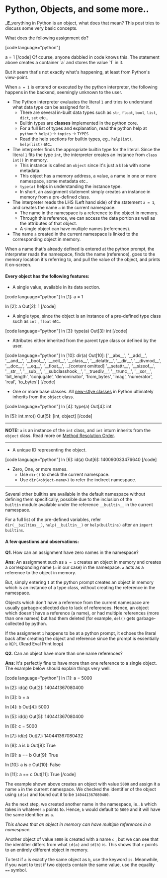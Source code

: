 # Python, Objects, and some more..


_**E**_verything in Python is an object, what does that mean? This post tries to discuss some very basic concepts.

What does the following assignment do?

\[code language="python"\]

a = 1 \[/code\] Of course, anyone dabbled in code knows this. The statement above creates a container \`a\` and stores the value \`1\` in it.

But it seem that's not exactly what's happening, at least from Python's view-point.

When `a = 1` is entered or executed by the python interpreter, the following happens in the backend, seemingly unknown to the user.

- The Python interpreter evaluates the literal `1` and tries to understand what data type can be assigned for it.
    - There are several in-built data types such as `str`, `float`, `bool`, `list`, `dict`, `set` etc..
    - Builtin types are **classes** implemented in the python core.
    - For a full list of types and explanation, read the python help at `python`\-> `help()`\-> `topics` -> `TYPES`
    - Read the help sections for builtin types, eg.. `help(int)`, `help(list)` etc..
- The interpreter finds the appropriate builtin type for the literal. Since the literal `1` fits the type `int`, the interpreter creates an instance from `class int()` in memory.
    - This instance is called an `object` since it's just a `blob` with some metadata.
    - This object has a memory address, a value, a name in one or more namespace, some metadata etc..
    - `type(a)` helps in understanding the instance type.
    - In short, an assignment statement simply creates an instance in memory from a pre-defined class.
- The interpreter reads the LHS (Left hand side) of the statement `a = 1`, and creates the name `a` in the current namespace.
    - The name in the namespace is a reference to the object in memory.
    - Through this reference, we can access the data portion as well as the attributes of that object.
    - A single object can have multiple names (references).
- The name `a` created in the current namespace is linked to the corresponding object in memory.

When a name that's already defined is entered at the python prompt, the interpreter reads the namespace, finds the name (reference), goes to the memory location it's referring to, and pull the value of the object, and prints it on-screen.

#### Every object has the following features:

- A single value, available in its data section.

\[code language="python"\] In \[1\]: a = 1

In \[2\]: a Out\[2\]: 1 \[/code\]

- A single type, since the object is an instance of a pre-defined type class such as `int` , `float` etc..

\[code language="python"\] In \[3\]: type(a) Out\[3\]: int \[/code\]

- Attributes either inherited from the parent type class or defined by the user.

\[code language="python"\] In \[10\]: dir(a) Out\[10\]: \['\_\_abs\_\_', '\_\_add\_\_', '\_\_and\_\_', '\_\_bool\_\_', '\_\_ceil\_\_', '\_\_class\_\_', '\_\_delattr\_\_', '\_\_dir\_\_', '\_\_divmod\_\_', '\_\_doc\_\_', '\_\_eq\_\_', '\_\_float\_\_', ...\[content omitted\] '\_\_setattr\_\_', '\_\_sizeof\_\_', '\_\_str\_\_', '\_\_sub\_\_', '\_\_subclasshook\_\_', '\_\_truediv\_\_', '\_\_trunc\_\_', '\_\_xor\_\_', 'bit\_length', 'conjugate', 'denominator', 'from\_bytes', 'imag', 'numerator', 'real', 'to\_bytes'\] \[/code\]

- One or more base classes. All [new-stlye classes](https://www.python.org/doc/newstyle/) in Python ultimately inherits from the `object` class.

\[code language="python"\] In \[4\]: type(a) Out\[4\]: int

In \[5\]: int.mro() Out\[5\]: \[int, object\] \[/code\]

* * *

**NOTE:** `a` is an instance of the `int` class, and `int` inturn inherits from the `object` class. Read more on [Method Resolution Order](https://arvimal.wordpress.com/2016/05/30/method-resolution-order-object-oriented-programming/).

* * *

- A unique ID representing the object.

\[code language="python"\] In \[6\]: id(a) Out\[6\]: 140090033476640 \[/code\]

- Zero, One, or more names.
    - Use `dir()` to check the current namespace.
    - Use `dir(<object-name>)` to refer the indirect namespace.

* * *

Several other builtins are available in the default namespace without defining them specifically, possible due to the inclusion of the `builtin` module available under the reference `__builtin__` in the current namespace.

For a full list of the pre-defined variables, refer `dir(__builtins__)`, `help(__builtin__)` or `help(builtins)` after an `import builtins`.

#### A few questions and observations:

**Q1.** How can an assignment have zero names in the namespace?

**Ans**: An assignment such as `a = 1` creates an object in memory and creates a corresponding name (`a` in our case) in the namespace. `a` acts as a reference to the object in memory.

But, simply entering `1` at the python prompt creates an object in memory which is an instance of a type class, without creating the reference in the namespace.

Objects which don't have a reference from the current namespace are usually garbage-collected due to lack of references. Hence, an object which doesn't have a reference (a name), or had multiple references (more than one names) but had them deleted (for example, `del()` gets garbage-collected by python.

If the assignment `1` happens to be at a python prompt, it echoes the literal back after creating the object and reference since the prompt is essentially a `REPL` (Read Eval Print loop)

**Q2.** Can an object have more than one name references?

**Ans:** It's perfectly fine to have more than one reference to a single object. The example below should explain things very well.

\[code language="python"\] In \[1\]: a = 5000

In \[2\]: id(a) Out\[2\]: 140441367080400

In \[3\]: b = a

In \[4\]: b Out\[4\]: 5000

In \[5\]: id(b) Out\[5\]: 140441367080400

In \[6\]: c = 5000

In \[7\]: id(c) Out\[7\]: 140441367080432

In \[8\]: a is b Out\[8\]: True

In \[9\]: a == b Out\[9\]: True

In \[10\]: a is c Out\[10\]: False

In \[11\]: a == c Out\[11\]: True \[/code\]

The example shown above creates an object with value `5000` and assign it a name `a` in the current namespace. We checked the identifier of the object using `id(a)` and found out it to be `140441367080400`.

As the next step, we created another name in the namespace, ie.. `b` which takes in whatever `a` points to. Hence, `b` would default to `5000` and it will have the same identifier as `a`.

_This shows that an object in memory can have multiple references in a namespace._

Another object of value `5000` is created with a name `c` , but we can see that the identifier differs from what `id(a)` and `id(b)` is. This shows that `c` points to an entirely different object in memory.

To test if `a` is exactly the same object as `b`, use the keyword `is`. Meanwhile, if you want to test if two objects contain the same value, use the equality `==` symbol.

